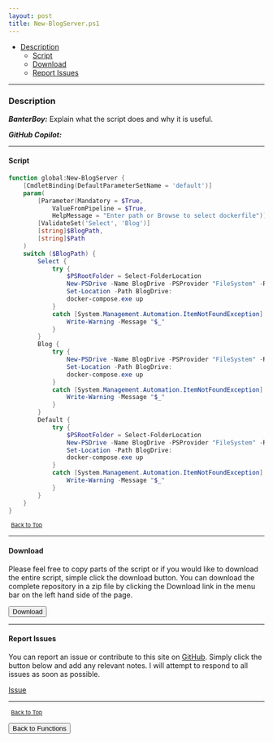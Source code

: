 ```yaml
---
layout: post
title: New-BlogServer.ps1
---
```


- [Description](#description)
  - [Script](#script)
  - [Download](#download)
  - [Report Issues](#report-issues)

---

### Description

**_BanterBoy:_** Explain what the script does and why it is useful.

**_GitHub Copilot:_**

---

#### Script

```powershell
function global:New-BlogServer {
    [CmdletBinding(DefaultParameterSetName = 'default')]
    param(
        [Parameter(Mandatory = $True,
            ValueFromPipeline = $True,
            HelpMessage = "Enter path or Browse to select dockerfile")]
        [ValidateSet('Select', 'Blog')]
        [string]$BlogPath,
        [string]$Path
    )
    switch ($BlogPath) {
        Select {
            try {
                $PSRootFolder = Select-FolderLocation
                New-PSDrive -Name BlogDrive -PSProvider "FileSystem" -Root $PSRootFolder
                Set-Location -Path BlogDrive:
                docker-compose.exe up
            }
            catch [System.Management.Automation.ItemNotFoundException] {
                Write-Warning -Message "$_"
            }
        }
        Blog {
            try {
                New-PSDrive -Name BlogDrive -PSProvider "FileSystem" -Root "$Path"
                Set-Location -Path BlogDrive:
                docker-compose.exe up
            }
            catch [System.Management.Automation.ItemNotFoundException] {
                Write-Warning -Message "$_"
            }
        }
        Default {
            try {
                $PSRootFolder = Select-FolderLocation
                New-PSDrive -Name BlogDrive -PSProvider "FileSystem" -Root $PSRootFolder
                Set-Location -Path BlogDrive:
                docker-compose.exe up
            }
            catch [System.Management.Automation.ItemNotFoundException] {
                Write-Warning -Message "$_"
            }
        }
    }
}
```

<span style="font-size:11px;"><a href="#"><i class="fas fa-caret-up" aria-hidden="true" style="color: white; margin-right:5px;"></i>Back to Top</a></span>

---

#### Download

Please feel free to copy parts of the script or if you would like to download the entire script, simple click the download button. You can download the complete repository in a zip file by clicking the Download link in the menu bar on the left hand side of the page.

<button class="btn" type="submit" onclick="window.open('/PowerShell/functions/New-BlogServer.ps1')">
    <i class="fa fa-cloud-download-alt">
    </i>
        Download
</button>

---

#### Report Issues

You can report an issue or contribute to this site on <a href="https://github.com/BanterBoy/scripts-blog/issues">GitHub</a>. Simply click the button below and add any relevant notes. I will attempt to respond to all issues as soon as possible.

<!-- Place this tag where you want the button to render. -->

<a class="github-button" href="https://github.com/BanterBoy/scripts-blog/issues/new?title=New-BlogServer.ps1&body=There is a problem with this function. Please find details below." data-show-count="true" aria-label="Issue BanterBoy/scripts-blog on GitHub">Issue</a>

---

<span style="font-size:11px;"><a href="#"><i class="fas fa-caret-up" aria-hidden="true" style="color: white; margin-right:5px;"></i>Back to Top</a></span>

<a href="/menu/_pages/functions.html">
    <button class="btn">
        <i class='fas fa-reply'>
        </i>
            Back to Functions
    </button>
</a>

[1]: http://ecotrust-canada.github.io/markdown-toc
[2]: https://github.com/googlearchive/code-prettify
